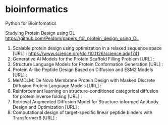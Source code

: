 # bioinformatics
Python for Bioinfomatics 

Studying Protein Design using DL
https://github.com/Peldom/papers_for_protein_design_using_DL

1. Scalable protein design using optimization in a relaxed sequence space
[URL] : https://www.science.org/doi/10.1126/science.adq1741
2. Generative AI Models for the Protein Scaffold Filling Problem
[URL] : 
3. Structure Language Models for Protein Conformation Generation
[URL] : 
4. Protein A-like Peptide Design Based on Diffusion and ESM2 Models
[URL] :
5. MeMDLM: De Novo Membrane Protein Design with Masked Discrete Diffusion Protein Language Models
[URL] : 
6. Reinforcement learning on structure-conditioned categorical diffusion for protein inverse folding
[URL] : 
7. Retrieval Augmented Diffusion Model for Structure-informed Antibody Design and Optimization
[URL] : 
8. Computational design of target-specific linear peptide binders with TransformerB
[URL] : 
